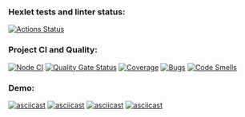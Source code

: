 ### Hexlet tests and linter status:
[![Actions Status](https://github.com/NataliPele/qa-auto-engineer-javascript-project-87/actions/workflows/hexlet-check.yml/badge.svg)](https://github.com/NataliPele/qa-auto-engineer-javascript-project-87/actions)

### Project CI and Quality:
[![Node CI](https://github.com/NataliPele/qa-auto-engineer-javascript-project-87/actions/workflows/nodejs.yml/badge.svg)](https://github.com/NataliPele/qa-auto-engineer-javascript-project-87/actions/workflows/nodejs.yml)
[![Quality Gate Status](https://sonarcloud.io/api/project_badges/measure?project=NataliPele_qa-auto-engineer-javascript-project-87&metric=alert_status)](https://sonarcloud.io/summary/new_code?id=NataliPele_qa-auto-engineer-javascript-project-87)
[![Coverage](https://sonarcloud.io/api/project_badges/measure?project=NataliPele_qa-auto-engineer-javascript-project-87&metric=coverage)](https://sonarcloud.io/summary/new_code?id=NataliPele_qa-auto-engineer-javascript-project-87)
[![Bugs](https://sonarcloud.io/api/project_badges/measure?project=NataliPele_qa-auto-engineer-javascript-project-87&metric=bugs)](https://sonarcloud.io/summary/new_code?id=NataliPele_qa-auto-engineer-javascript-project-87)
[![Code Smells](https://sonarcloud.io/api/project_badges/measure?project=NataliPele_qa-auto-engineer-javascript-project-87&metric=code_smells)](https://sonarcloud.io/summary/new_code?id=NataliPele_qa-auto-engineer-javascript-project-87)

### Demo:
[![asciicast](https://asciinema.org/a/dfOi7F0tz0quIpR7lwarkgmJq.svg)](https://asciinema.org/a/dfOi7F0tz0quIpR7lwarkgmJq)
[![asciicast](https://asciinema.org/a/Jz2rahhV5QWuCNdNgG4GzF42l.svg)](https://asciinema.org/a/Jz2rahhV5QWuCNdNgG4GzF42l)
[![asciicast](https://asciinema.org/a/gz434Dm9TbCRauQ7i8okk9QKs.svg)](https://asciinema.org/a/gz434Dm9TbCRauQ7i8okk9QKs)
[![asciicast](https://asciinema.org/a/4Ic7cB66OhYg51Wvs7FPjBJaE.svg)](https://asciinema.org/a/4Ic7cB66OhYg51Wvs7FPjBJaE)
